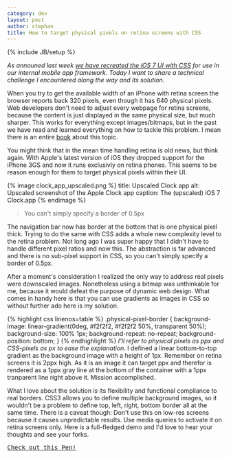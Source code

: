 ```yaml
---
category: dev
layout: post
author: stephan
title: How to target physical pixels on retina screens with CSS
---
```

{% include JB/setup %}

*As announed last week [we have recreated the iOS 7 UI with CSS](/blog/posts/how-the-web-empowered-us-to-ship-ios-7-ui-only-7-days-after-its-announcement/) for use in our internal mobile app framework. Today I want to share a technical challenge I encountered along the way and its solution.*

When you try to get the available width of an iPhone with retina screen the browser reports back 320 pixels, even though it has 640 physical pixels. Web developers don't need to adjust every webpage for retina screens, because the content is just displayed in the same physical size, but much sharper. This works for everything except images/bitmaps, but in the past we have read and learned everything on how to tackle this problem. I mean there is an entire [book](http://retinafy.me/) about this topic.

You might think that in the mean time handling retina is old news, but think again. With Apple's latest version of iOS they dropped support for the iPhone 3GS and now it runs exclusivly on retina phones. This seems to be reason enough for them to target physical pixels within their UI.

{% image clock_app_upscaled.png %}
  title: Upscaled Clock app
  alt: Upscaled screenshot of the Apple Clock app
  caption: The (upscaled) iOS 7 Clock.app
{% endimage %}
> You can't simply specify a border of 0.5px

The navigation bar now has border at the bottom that is one physical pixel thick. Trying to do the same with CSS adds a whole new complexity level to the retina problem.<!-- more --><span id="more"></span> Not long ago I was super happy that I didn't have to handle different pixel ratios and now this. The abstraction is far advanced and there is no sub-pixel support in CSS, so you can't simply specify a border of 0.5px.

After a moment's consideration I realized the only way to address real pixels were downscaled images. Nonetheless using a bitmap was unthinkable for me, because it would defeat the purpose of dynamic web design. What comes in handy here is that you can use gradients as images in CSS so without further ado here is my solution.

{% highlight css linenos=table %}
.physical-pixel-border {
  background-image: linear-gradient(0deg, #f2f2f2, #f2f2f2 50%, transparent 50%);
  background-size: 100% 1px;
  background-repeat: no-repeat;
  background-position: bottom;
}
{% endhighlight %}
*I'll refer to physical pixels as ppx and CSS-pixels as px to ease the explanation*. I defined a linear bottom-to-top gradient as the background image with a height of 1px. Remember on retina screens it is 2ppx high. As it is an image it can target ppx and therefor is rendered as a 1ppx gray line at the bottom of the container with a 1ppx tranparent line right above it. Mission accomplished.

What I love about the solution is its flexibility and functional compliance to real borders. CSS3 allows you to define multiple background images, so it wouldn't be a problem to define top, left, right, bottom border all at the same time. There is a caveat though: Don't use this on low-res screens because it causes unpredictable results. Use media queries to activate it on retina screens only. Here is a full-fledged demo and I'd love to hear your thoughts and see your forks.

<pre class="codepen" data-height="300" data-type="result" data-href="tvJkI" data-user="boennemann" data-safe="true"><code></code><a href="http://codepen.io/boennemann/pen/tvJkI">Check out this Pen!</a></pre>
<script async src="http://codepen.io/assets/embed/ei.js"></script>

